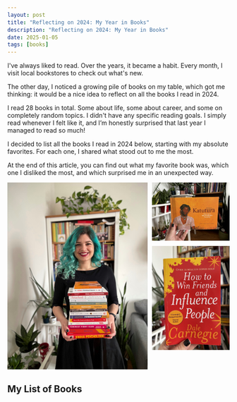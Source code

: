 ```yaml
---
layout: post
title: "Reflecting on 2024: My Year in Books"
description: "Reflecting on 2024: My Year in Books"
date: 2025-01-05
tags: [books]
---
```

I've always liked to read. Over the years, it became a habit. Every month, I visit local bookstores to check out what's new.

The other day, I noticed a growing pile of books on my table, which got me thinking: it would be a nice idea to reflect on all the books I read in 2024.

I read 28 books in total. Some about life, some about career, and some on completely random topics. I didn't have any specific reading goals. I simply read whenever I felt like it, and I’m honestly surprised that last year I managed to read so much!

I decided to list all the books I read in 2024 below, starting with my absolute favorites. For each one, I shared what stood out to me the most.

At the end of this article, you can find out what my favorite book was, which one I disliked the most, and which surprised me in an unexpected way.

<div style="display: flex; justify-content: space-between; align-items: flex-start;">
  <div style="flex: 0.9; margin-right: 10px;">
    <img src="./images/books.jpg" alt="Colorful mural of abstract faces in Wrocław" style="width: 100%; height: auto;">
  </div>

  <div style="display: flex; flex-direction: column; gap: 12px; flex: 0.5;">
    <img src="./images/books1.jpg" alt="Graffiti of a woman's face in Wrocław" style="width: 100%; height: auto;">
    <img src="./images/books2.jpg" alt="Street art of animals painted on a wall" style="width: 100%; height: auto;">
  </div>
</div>

## My List of Books
<html lang="en">
<head>
    <meta charset="UTF-8">
    <meta name="viewport" content="width=device-width, initial-scale=1.0">
    <title>Collapsible Book List</title>
    <style>
        .collapsible {
            display: flex;
            justify-content: space-between;
            align-items: center;
            cursor: pointer;
            font-size: 1em;
            margin: 10px 0;
            padding: 8px;
            border-radius: 5px;
        }

        .chevron {
            transition: transform 0.3s ease;
        }

        .content {
            display: none;
            margin-top: 5px;
            padding: 10px;
        }

        .active .chevron {
            transform: rotate(90deg);
        }

        ol {
            padding-left: 20px;
        }
    </style>
</head>
<body>

<ol>
    <li>
        <div class="collapsible" onclick="toggleSection(this)">
            <span>How to Win Friends and Influence People by Carnegie</span>
            <span class="chevron">▶️</span>
        </div>
        <div class="content">
            <p>I read this book two years ago and was impressed by how many things were new to me. Because I learned so much from it, I decided to read it again. The book explains the core of human psychology—why we like some people and some we don't.</p>
            <p>One of the things that stood out to me the most is how important and powerful it is in human relationships to give honest appreciation. I was raised in an environment, both at home and school, where people were always quick to complain and criticize others. Unfortunately, this left its mark even in my adulthood. It’s easy for me to suggest improvements, but it doesn’t come naturally to stop, think about what’s working well, and appreciate people just because. This isn’t a common part of Eastern or Southeastern European culture either. I remember being in the U.S. and quite liking how people around me would comment on my clothes, hair, or random things they liked. I’m trying to work on this consciously and tell people when I notice something good or nice about them.</p>
            <p>Another big takeaway is how important it is to listen. I’m naturally not a great listener, and sometimes I tend to talk too much. But the truth is, no one really cares about me in that moment. Most people you talk to do so because they need to fill their own social needs—they enjoy talking—rather than because they’re deeply interested in you. This is important to remember. I’m trying to focus more on listening and asking questions when meeting someone new and, overall, toning down how much I talk about myself.</p>
            <p>The last key point that stood out to me is how to handle disagreements. We’ve all been in situations where we disagree with someone. The educational system taught me that discussions should be rational and focus on the arguments, so if I suggest <em>x</em> and you say it’s a bad idea and suggest <em>y</em>, we should write down the pros and cons of both approaches and figure out which one is best. However, human behavior has layers of subconscious demands, unspoken rules, and deep beliefs beneath the surface. The book suggests trying to understand people before disagreeing with them. Instead of focusing solely on facts, when I’m in disagreement with someone, I try to think about or ask what their core beliefs or values are. In other words, what they’re trying to convey beneath the thought we’re discussing.</p>
            <p>The book, overall, has many great insights into working with diverse people. I believe that knowing a lot about human nature while being honest, sincere, and authentic is what makes someone a great communicator and opens the door to better relationships in life.</p>
        </div>
    </li>
    <li>
        <div class="collapsible" onclick="toggleSection(this)">
            <span>So Good They Can't Ignore You by Newport</span>
            <span class="chevron">▶️</span>
        </div>
        <div class="content">
            <p>Why do some people enjoy their work, while for others it's just a 9-to-5 routine?</p>
            <p>There’s a myth that people are born with a passion for something. If you aren’t born with it, bad luck. However, Newport conducted research and found that it’s the other way round—when work makes someone happy, they become passionate about it. At that moment, it becomes a self-feeding loop that drives them forward.</p>
            <p>So, what makes people enjoy their work? He mentioned three key things:</p>
            <ul>
                <li>Autonomy – having control and being able to make your own decisions</li>
                <li>Competence – being good at what you do</li>
                <li>Social connections – feeling connected to those around you</li>
            </ul>
            <p>I personally can confirm this theory. The better I am at what I do, the more I enjoy it. In 2024, after many years, I started to truly enjoy my work. I have the autonomy to make decisions and I can fully contribute in meaningful ways. Best of all, I get to work with amazing colleagues and a supportive manager.</p>
        </div>
    </li>
    <li>
        <div class="collapsible" onclick="toggleSection(this)">
            <span>Nonviolent Communication by Rosenberg</span>
            <span class="chevron">▶️</span>
        </div>
        <div class="content">
            <p>I found out about this book by listening to <a href="https://nenasilnypodcast.cz/">Nenásilní podcast</a>. The basic idea behind nonviolent communication is pretty simple. There are four key components:</p>
            <ul>
                <li>Observations – actions we observe around us</li>
                <li>Feelings – how we feel in relation to those observations</li>
                <li>Needs – all our feelings and human behavior are driven by our needs</li>
                <li>Requests – specific actions we can take to fulfill our needs</li>
            </ul>
            <p>The biggest lesson I took from the book is to avoid labeling, criticizing, or judging people. Saying things like <em>He's lazy</em> or <em>She's selfish</em> never helps but makes the situation worse.</p>
            <p>Another valuable takeaway is learning to recognize my needs and think about how to fulfill them. For example, if I feel angry because something didn’t happen, I ask myself: what need was that supposed to fulfill and what other ways could I fulfill that need at this moment?</p>
        </div>
    </li>
    <li>
        <div class="collapsible" onclick="toggleSection(this)">
            <span>Prostě vztahy by Vojtko</span>
            <span class="chevron">▶️</span>
        </div>
        <div class="content">
            <p>Honza Vojtko is a well-known therapist specializing in romantic relationships. I’ve read his previous two books, Vztahy a mýty and Vztahy a pasti, and I loved them! However, this book isn’t about romance. It’s about our relationships with all the other things in our lives: our family, work, friends, animals, money, own bodies, time, the world, spirituality, and even death.</p>
            <p>The book explains why these relationships matter and why it’s important to understand what your relationship is with these things and what previous life events shaped it.</p>
            <p>This book had me thinking for days.</p>
        </div>
    </li>
    <li>
        <div class="collapsible" onclick="toggleSection(this)">
            <span>TED Talks: The Official TED Guide to Public Speaking by Anderson</span>
            <span class="chevron">▶️</span>
        </div>
        <div class="content">
            <p>If you're interested in public speaking, there's no better material than this book! Its author is the head of TED - a non-profit organization known for hosting some of the most popular and highest-quality talks in the world.</p>
            <p>What surprised me most about TED Talks is how hard it is to get to the main stage. Even after their topic is selected, speakers must go through a trial rehearsal, and if their talks don’t meet the quality requirements, they aren’t allowed to proceed further. Some time ago, I considered buying a ticket for the main TED conference, but when I found out the cheapest one costs $6,250, I quickly lost interest.</p>
        </div>
    </li>
    <li>
        <div class="collapsible" onclick="toggleSection(this)">
            <span>The Culture Code by Coyle</span>
            <span class="chevron">▶️</span>
        </div>
        <div class="content">
            <p>Why do some groups work better than others? This book shared many fascinating stories about different groups and what made some of them successful.</p>
            <p>One concept that stood out to me the most was <em>bad apple</em> behavior. We've all been part of groups where there was that one person who needed to be managed by everyone else but was somehow tolerated. This is also known as the <a href="https://en.wikipedia.org/wiki/Missing_stair">missing stair</a> metaphor—the idea of an issue everyone knows about but works around rather than fixing.</p>
            <p>The author referenced a study where researchers examined what happens when you place such a person in a successful group. The result? Productivity drops by 30-40%. The key difference between long-term successful groups and less effective ones is that successful groups openly call out this behavior and actively address it rather than letting it slide.</p>
        </div>
    </li>
    <li>
        <div class="collapsible" onclick="toggleSection(this)">
            <span>Wildlife of Africa by Hoberman</span>
            <span class="chevron">▶️</span>
        </div>
        <div class="content">
            <p>When I was in Namibia, I bought a book about wild animals in Africa. I love books with stunning photos! I enjoyed reading about the wild animals I encountered on my trip and admiring their vibrant colors.</p>
        </div>
    </li>
    <li>
        <div class="collapsible" onclick="toggleSection(this)">
            <span>Katutura</span>
            <span class="chevron">▶️</span>
        </div>
        <div class="content">
            <p>When I attended PyCon in Namibia last year, we spent a day teaching high-school students in Katutura. I wrote an article about my trip to Namibia here.</p>
            <p>Katutura is a township established in the 1960s when the South African colonial administration forcibly relocated Windhoek's Black population to the suburbs. In Herero, <em>Katutura</em> means <em>The place where people do not want to live</em>.</p>
            <p>The book is filled with photos and stories about life in Katutura, but one story from a resident really stood out to me. Life in Katutura is harsh and people live in difficult conditions. However, one resident shared an interesting observation: despite the hardships, people in Katutura live in a close-knit community where people help each other. In contrast, in areas predominantly inhabited by white Namibians, you often see large houses with fences, cameras, and guard dogs, and people rarely interact with each other.</p>
            <p>If you ever visit Namibia, I highly recommend attending PyCon and visiting Katutura with locals. It is a tough place to see, especially when you realize the extent of the injustices of the past, but it will shift your perspective on yourself and everything you have.</p>
        </div>
    </li>
    <li>
        <div class="collapsible" onclick="toggleSection(this)">
            <span>People Powered by Bacon</span>
            <span class="chevron">▶️</span>
        </div>
        <div class="content">
            <p>This is such a great book about communities! While some parts felt obvious, as I've been part of communities from the age of nine, it provided a clear framework and introduced me to the concept of paid community management, which often works differently from volunteer-led communities. I learned about different types of communities, management strategies, how it works in large companies and the roles available in this field.</p>
        </div>
    </li>
    <li>
        <div class="collapsible" onclick="toggleSection(this)">
            <span>Together by Murthy</span>
            <span class="chevron">▶️</span>
        </div>
        <div class="content">
            <p>What would you guess is the epidemic causing declining health in the Western world today? Obesity? Opioids? Drugs?</p>
            <p>It’s loneliness! The author explains why it’s such a significant issue and how it affects human health. According to him, humans need three types of connections:</p>
            <ul>
                <li>The inner circle, core relationships – family, partner(s) and closest friends</li>
                <li>The middle circle, close relationships – friends, colleagues and extended family members</li>
                <li>The outer circle, casual relationships – broader community, acquaintances</li>
            </ul>
            <p>One fascinating point was how different cultures perceive human relationships. The author used the <em>bowl</em> metaphor: in some cultures, like a deep bowl, you're born into many connections—it’s easy to form bonds, but there’s little freedom, and you’re expected to fit in. In contrast, shallow bowl cultures require you to create connections consciously; they don’t happen automatically, but there’s much more personal freedom.</p>
            <p>I’ve experienced both. Growing up in a small town in the Balkans, everyone knew everyone. It was a close-knit ecosystem where people helped each other and stayed connected, but there was immense pressure to conform—if you stood out, you felt it. Now, living in Prague, I can be whoever I want, but I don’t know a single neighbor, let alone to casually visit them for coffee.</p>
            <p>Another interesting point was the impact of loneliness on the elderly. The more developed a country is, the more individualistic its people tend to be. In places like Norway, elders often expect to live alone and are accustomed to it. But in countries like Italy, where older generations grew up in households with extended family, the shift toward individualism creates a painful gap. As the culture changes, their expectations remain, leaving them more vulnerable to loneliness.</p>
        </div>
    </li>
    <li>
        <div class="collapsible" onclick="toggleSection(this)">
            <span>Working in Public: The Making and Maintenance of Open Source Software by Eghbal</span>
            <span class="chevron">▶️</span>
        </div>
        <div class="content">
            <p>If you're interested in open-source, I highly recommend this book! One of the most interesting insights was that there are four types of open-source projects:</p>
            <ul>
                <li>Federations – high user growth and high contributor growth (e.g., Kubernetes)</li>
                <li>Stadiums – high user growth but low contributor growth (e.g., Babel)</li>
                <li>Clubs – low user growth but high contributor growth (e.g., Astropy)</li>
                <li>Toys – low user growth and low contributor growth (e.g., ssh-chat)</li>
            </ul>
            <p>Each of these project types has different decision-making processes and ways of management.</p>
        </div>
    </li>
    <li>
        <div class="collapsible" onclick="toggleSection(this)">
            <span>Never Split the Difference: Negotiating As If Your Life Depended On It by Voss</span>
            <span class="chevron">▶️</span>
        </div>
        <div class="content">
            <p>This book is written by a professional FBI negotiator.</p>
            <p>One of the most fascinating points I remember is the importance of honesty and keeping promises. An interesting example is how the FBI ensures that if they promise someone a reduced prison sentence in exchange for releasing hostages, they follow through. The reason is surprising—it’s all about reputation! If the FBI fails to keep their word, the person they convinced could share that with others in prison, damaging the FBI’s credibility. Since many criminals spend time in prison, maintaining a consistent and trustworthy reputation is crucial for the FBI’s brand.</p>
            <p>Another interesting technique discussed in the book is the use of mirroring and voice control.</p>
            <p>Mirroring means labeling the other person’s emotions (e.g., <em>It sounds/feels/seems like you’re feeling xxx?</em>) to encourage them to share more. The author says it's very important to actively listen (and not speak) during negotiations. It's because you need information to make good decisions, and the more you listen, the more you learn, therefore the better your chances of success.</p>
            <p>The author also explains that there are three types of voices used during negotiations:</p>
            <ul>
                <li>The late-night DJ voice – calm, slow, and deep, used to make a strong point</li>
                <li>The positive/playful voice – the default voice, which you can create by smiling while you speak</li>
                <li>The assertive and direct voice – it should never be used, as it tends to create pushback</li>
            </ul>
        </div>
    </li>
    <li>
        <div class="collapsible" onclick="toggleSection(this)">
            <span>The Culture Map by Meyer</span>
            <span class="chevron">▶️</span>
        </div>
        <div class="content">
            <p>Cultural differences can be seen in many areas, such as:</p>
            <ul>
                <li>Communication – low-context vs. high-context</li>
                <li>Evaluating – direct vs. indirect negative feedback</li>
                <li>Persuading – principles-first vs. applications-first</li>
                <li>Leading – egalitarian vs. hierarchical</li>
                <li>Decision-making – consensual vs. top-down</li>
                <li>Trusting – task-based vs. relationship-based</li>
                <li>Disagreeing – confrontational vs. avoids confrontation</li>
                <li>Scheduling – linear-time vs. flexible-time</li>
            </ul>
            <p>One example from the book really stood out to me. I was born into a high-context culture, where communication is indirect, and you’re expected to read between the lines. For instance, in these cultures, people may ask multiple times if you want coffee or even try to persuade you, because saying <em>no</em> once isn’t enough. Responsibility for the exchange doesn’t lie solely with the person asking but with both people involved.</p>
            <p>I prefer direct communication, so not having to constantly read between the lines feels refreshing. However, my experience of living in a high-context culture has shaped me—I often find myself questioning the hidden motivations behind people’s actions, even when none exist.</p>
            <p>It’s fascinating how cultures differ in how they communicate, and this book helped me understand why.</p>
        </div>
    </li>
    <li>
        <div class="collapsible" onclick="toggleSection(this)">
            <span>Surrounded by Narcissists by Erikson</span>
            <span class="chevron">▶️</span>
        </div>
        <div class="content">
            <p>I read Surrounded by Idiots by Erikson a few years ago, and it was one of the best books I’ve ever read!</p>
            <p>This book focuses on understanding narcissism and how to protect yourself from narcissistic behavior.</p>
            <p>One of the things that stood out to me is how narcissists exploit people’s weaknesses, which is why it’s important to understand your own ones and be prepared. For example, a common tactic is to shift the focus of the conversation to you. If you’re impatient and start getting angry, they will steer the conversation toward your reaction rather than the issue at hand. The key is to stay calm and call them out. The author also suggests having witnesses present (since narcissists care about their image), pausing the conversation, setting clear boundaries, or, in some cases, cutting off contact altogether.</p>
            <p>Another surprising point is how society as a whole is becoming more narcissistic. Even people who don’t have narcissistic disorder often display narcissistic tendencies, and collective narcissism is on the rise. The author suggests that the self-help industry and social media may be contributing factors.</p>
        </div>
    </li>
    <li>
        <div class="collapsible" onclick="toggleSection(this)">
            <span>Four Thousand Weeks by Burkeman</span>
            <span class="chevron">▶️</span>
        </div>
        <div class="content">
            <p>This book was recommended to me by several people. It aims to explain why most productivity advice is useless because time controls our agenda instead of us embracing its limitations and accepting that we’re mortal. While I enjoyed reading it, my relationship with time is so complicated that no book at this point can fix it.</p>
            <p>It’s a great book, nonetheless.</p>
        </div>
    </li>
    <li>
        <div class="collapsible" onclick="toggleSection(this)">
            <span>Drummer and the Great Mountain by Ferguson</span>
            <span class="chevron">▶️</span>
        </div>
        <div class="content">
            <p>If you're interested in ADHD, this book is definitely worth a read.</p>
            <p>Right at the start, the author introduces an intriguing theory: that our hunter-gatherer ancestors had traits commonly associated with ADHD, and those traits were actually advantageous at the time. As hunters, they needed to be flexible, seek novelty, remain curious, stay active, and be hyperfocused when hunting. However, as society transitioned to agriculture, the traits that were beneficial for hunting became less relevant. Farmers, on the other hand, needed to focus on a single task for long periods each day: farming.</p>
            <p>The book also includes plenty of practical tools and techniques for managing daily life more effectively.</p>
            <p>One exercise stood out to me as particularly useful. The book explains how our needs drive our behavior and provides a long list of common human needs. The exercise asked readers to write down 5-6 situations where they lost their temper and identify which need was not met in each case. The next step was to list activities that could fulfill that need. Interestingly, I discovered that for me, all the situations traced back to the same unmet need, and now I have a better understanding of how to address it.</p>
        </div>
    </li>
    <li>
      <div class="collapsible" onclick="toggleSection(this)">
          <span>Feminist Fight Club: An Office Survival Manual for a Sexist Workplace by Bennett</span>
          <span class="chevron">▶️</span>
      </div>
      <div class="content">
          <p>When I was walking the streets of Manhattan last May, I accidentally stumbled upon a second-hand bookshop and bought this book for just one dollar. Then, I went to Central Park to enjoy some nature surrounded by skyscrapers (a very unique contrast!) and started reading it.</p>
          <p>The book explains how to handle sexist behavior in the workplace.</p>
          <p>My biggest takeaway was that how we speak is often more important than what we say. The author referenced studies showing that women tend to ask for permission more often than for forgiveness, which also shows up in language. For instance, women are more likely to end sentences with phrases like <em>Does that make sense?</em> while men tend to say <em>Here’s what we’re going to do</em>.</p>
          <p>A few times since reading it, when I caught myself wanting to seek confirmation for a decision I’d already made, I remembered that advice and held my ground.</p>
      </div>
  </li>

  <li>
      <div class="collapsible" onclick="toggleSection(this)">
          <span>Honest Guide: Prague by Rubeš</span>
          <span class="chevron">▶️</span>
      </div>
      <div class="content">
          <p>Honest Guide is a YouTube channel where two guys from Prague show you hidden gems and non-touristy spots while warning you about common scams. Their book is just as great. Thanks to them I discovered so many wonderful places in the City of a Thousand Spires.</p>
      </div>
  </li>

  <li>
      <div class="collapsible" onclick="toggleSection(this)">
          <span>Feministkou snadno a rychle by Jarkovská</span>
          <span class="chevron">▶️</span>
      </div>
      <div class="content">
          <p>This book debunks myths for anyone who claims that women and men have truly equal opportunities in the Czech Republic and beyond. It’s an important read, but seeing all the numbers and stories laid out at once left me feeling disheartened.</p>
      </div>
  </li>

  <li>
      <div class="collapsible" onclick="toggleSection(this)">
          <span>The Psychology Book: Big Ideas Simply Explained by Benson</span>
          <span class="chevron">▶️</span>
      </div>
      <div class="content">
          <p>The whole history of psychology, simply explained! I really loved the visuals and how the information was presented. If you're interested in any subject, I highly recommend the "Big Ideas Simply Explained" series.</p>
          <p>It's also fascinating and disturbing how inhumane psychology was in the past. It makes me wonder what practices from today will be frowned upon 50 years from now?</p>
      </div>
  </li>

  <li>
      <div class="collapsible" onclick="toggleSection(this)">
          <span>Objektivní nález by Šebek</span>
          <span class="chevron">▶️</span>
      </div>
      <div class="content">
          <p>Šebek is a Czech surgeon and entrepreneur who has participated in multiple missions with Doctors Without Borders. I’ve read all his previous books about these missions, and it’s always fascinating to learn about the challenging environments in which surgeons have to operate.</p>
          <p>Each chapter of this book is divided into three parts—Šebek’s upbringing, a story from one of his missions, and a story about his life with his wife and children. While Šebek is often seen as a hero, in this book, he tries to debunk that image by portraying himself honestly and openly. He talks about practices during missions that would land him in prison in the Czech Republic (like using candle wax to seal someone’s heart) or infidelity and complicated relationships with his children.</p>
          <p>Despite his efforts to show his mistakes and all his failures, I still admire Šebek’s achievements.</p>
          <p>The book motivated me to research more about Doctors Without Borders and consider joining a similar organization in the future.</p>
      </div>
  </li>

  <li>
      <div class="collapsible" onclick="toggleSection(this)">
          <span>Attached by Levine</span>
          <span class="chevron">▶️</span>
      </div>
      <div class="content">
          <p>We all need relationships with others to live healthy and happy lives. Relationship attachment refers to the emotional bond between a child and their parents or, later in life, between a person and their romantic partner(s).</p>
          <p>There are three main types of attachment styles that explain how easily we connect with others:</p>
          <ul>
              <li>Secure attachment – the ability to form strong bonds, care about others, and feel comfortable</li>
              <li>Anxious attachment – characterized by constant worry and a need for reassurance</li>
              <li>Avoidant attachment – difficulty sharing feelings and a tendency to distance oneself</li>
          </ul>
          <p>The good news is that, regardless of your attachment style, it can evolve with enough self-awareness, effort, and therapy.</p>
      </div>
  </li>

  <li>
      <div class="collapsible" onclick="toggleSection(this)">
          <span>Is It You, Me, or Adult A.D.D by Pera</span>
          <span class="chevron">▶️</span>
      </div>
      <div class="content">
          <p>If you’d like to learn more about ADHD from the perspective of a neurotypical partner of someone with ADHD, I recommend this book. It explores the impact of untreated ADHD on loved ones in an honest way.</p>
          <p>What stood out to me the most was how often ADHD is misdiagnosed and the profound effect this has on people’s lives and their closest family members. The book also highlights how life can change—for both the person with ADHD and their loved ones—once they start managing it with medication and therapy.</p>
      </div>
  </li>

  <li>
      <div class="collapsible" onclick="toggleSection(this)">
          <span>The End of Procrastination by Ludwig</span>
          <span class="chevron">▶️</span>
      </div>
      <div class="content">
          <p>This book contains great tools to help procrastinators become more productive and goal-oriented. While it didn’t resonate with me much since I’m not the target audience, I still recommend giving it a read.</p>
      </div>
  </li>

  <li>
      <div class="collapsible" onclick="toggleSection(this)">
          <span>Overcoming Unwanted Intrusive Thoughts by Winston</span>
          <span class="chevron">▶️</span>
      </div>
      <div class="content">
          <p>If a book could embody the <em>this could have been an email</em> meme, it would be this one. Great topic, but I didn’t really learn anything.</p>
      </div>
  </li>

  <li>
      <div class="collapsible" onclick="toggleSection(this)">
          <span>The Obstacle Is The Way by Holiday</span>
          <span class="chevron">▶️</span>
      </div>
      <div class="content">
          <p>This book is about reframing obstacles as challenges and shifting your mindset to see them as opportunities for growth.</p>
          <p>One quote that really stuck with me is: <em>Every obstacle is an opportunity to practice some virtue: patience, courage, humility, resourcefulness, reason, justice, and creativity.</em> As someone who’s naturally impatient, it helps me to remind myself, when something makes me angry, that it’s just a test of my patience, nothing more.</p>
          <p>That said, I didn’t quite enjoy the book because there was too much fluff for my taste.</p>
      </div>
  </li>

  <li>
      <div class="collapsible" onclick="toggleSection(this)">
          <span>Mastery by Greene</span>
          <span class="chevron">▶️</span>
      </div>
      <div class="content">
          <p>I read about 100 pages, but I couldn’t continue—the writing style just isn’t my cup of tea.</p>
      </div>
  </li>

  <li>
      <div class="collapsible" onclick="toggleSection(this)">
          <span>The Art of Seduction by Greene</span>
          <span class="chevron">▶️</span>
      </div>
      <div class="content">
          <p>I read the entire book, but neither during nor after reading it was I sure what this book is about nor what to take away from it.</p>
      </div>
  </li>

</ol>

<script>
    function toggleSection(element) {
        const content = element.nextElementSibling;
        content.style.display = content.style.display === 'none' || !content.style.display ? 'block' : 'none';
        element.classList.toggle('active');
    }
</script>

</body>

<h2>My Favorite, Most Disliked, and The Most Surprising Book in 2024</h2>
<p>My favorite book in 2024 was Prostě vztahy (Just Relationships) by Honza Vojtko. I remember reading about the oldest Harvard study on happiness, which showed that what truly makes people happy is having meaningful relationships. I really enjoyed this book. Not only for the author’s style but also for how it made me reflect for days on things I usually don’t think much about, like how much time and energy I invest in friendships, my stance on spirituality, and my relationship with death. I also highly recommend the author’s other books and talks—they will challenge and change how you view relationships.</p>
<p>The book I disliked the most was Mastery by Robert Greene. It’s the only book I couldn’t finish. The author included many stories about evolution, trying to tie them to the concept of mastery, but I couldn’t see any meaningful connection. To me, the book felt full of survivorship bias, cherry-picked stories about famous people, and motivational claims that lacked evidence. I also found the writing overly verbose—it felt like he used ten pages to explain what could have been said in a single sentence. Unfortunately, whatever mastery the author has in writing remained lost on me.</p>
<p>The biggest surprise, however, was Never Split the Difference by Chris Voss. I expected it to be full of negotiation tactics for high-stakes meetings I’d never be part of, but instead, I learned so many practical tips for everyday life. I also really enjoyed the author’s writing style—engaging, clear, and memorable. After reading the book, I watched his <a href="https://www.youtube.com/watch?v=MjhDkNmtjy0">TED talk</a>, which was both funny and fascinating. I highly recommend checking it out.</p>
<p>I hope this inspires you to pick up a book or two! What was your favorite book in 2024? Do you have any recommendations to share? Let me know!</p>
